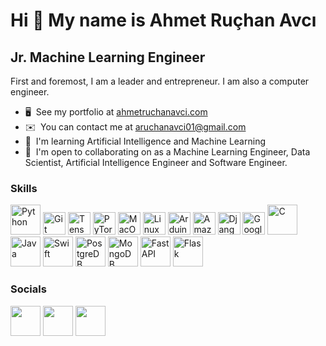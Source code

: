 Hi 👋 My name is Ahmet Ruçhan Avcı
==================================

Jr. Machine Learning Engineer
-----------------

First and foremost, I am a leader and entrepreneur. I am also a computer engineer.

* 🖥️  See my portfolio at [ahmetruchanavci.com](http://www.ahmetruchanavci.com/)
* ✉️  You can contact me at [aruchanavci01@gmail.com](mailto:aruchanavci01@gmail.com)
* 🧠  I'm learning Artificial Intelligence and Machine Learning
* 🤝  I'm open to collaborating on as a Machine Learning Engineer, Data Scientist, Artificial Intelligence Engineer and Software Engineer.

### Skills


<p align="left">
<a href="https://www.python.org/" target="_blank" rel="noreferrer"><img src="https://raw.githubusercontent.com/danielcranney/readme-generator/main/public/icons/skills/python-colored.svg" width="48" height="48" alt="Python" /></a>
<a href="https://git-scm.com/" target="_blank" rel="noreferrer"><img src="https://raw.githubusercontent.com/danielcranney/readme-generator/main/public/icons/skills/git-colored.svg" width="36" height="36" alt="Git" /></a>
<a href="https://www.tensorflow.org/" target="_blank" rel="noreferrer"><img src="https://raw.githubusercontent.com/danielcranney/readme-generator/main/public/icons/skills/tensorflow-colored.svg" width="36" height="36" alt="TensorFlow" /></a>
<a href="https://pytorch.org/" target="_blank" rel="noreferrer"><img src="https://raw.githubusercontent.com/danielcranney/readme-generator/main/public/icons/skills/pytorch-colored.svg" width="36" height="36" alt="PyTorch" /></a>
<a href="https://apple.com" target="_blank" rel="noreferrer"><img src="https://raw.githubusercontent.com/danielcranney/readme-generator/main/public/icons/skills/macos-colored-dark.svg" width="36" height="36" alt="MacOS" /></a>
<a href="https://www.linux.org" target="_blank" rel="noreferrer"><img src="https://raw.githubusercontent.com/danielcranney/readme-generator/main/public/icons/skills/linux-colored.svg" width="36" height="36" alt="Linux" /></a>
<a href="https://store.arduino.cc/?gclid=Cj0KCQjw2eilBhCCARIsAG0Pf8uueBifykWcsSS4LPESeGQfxGVKJYnzV7bz471XfknQJy_1VINVWM8aAkLtEALw_wcB" target="_blank" rel="noreferrer"><img src="https://raw.githubusercontent.com/danielcranney/readme-generator/main/public/icons/skills/arduino-colored.svg" width="36" height="36" alt="Arduino" /></a>
<a href="https://aws.amazon.com" target="_blank" rel="noreferrer"><img src="https://raw.githubusercontent.com/danielcranney/readme-generator/main/public/icons/skills/aws-colored-dark.svg" width="36" height="36" alt="Amazon Web Services" /></a>
<a href="https://www.djangoproject.com/" target="_blank" rel="noreferrer"><img src="https://raw.githubusercontent.com/danielcranney/readme-generator/main/public/icons/skills/django-colored-dark.svg" width="36" height="36" alt="Django" /></a>
<a href="https://cloud.google.com/" target="_blank" rel="noreferrer"><img src="https://raw.githubusercontent.com/danielcranney/readme-generator/main/public/icons/skills/googlecloud-colored.svg" width="36" height="36" alt="Google Cloud" /></a>
<a href="https://docs.microsoft.com/en-us/cpp/?view=msvc-170" target="_blank" rel="noreferrer"><img src="https://raw.githubusercontent.com/danielcranney/readme-generator/main/public/icons/skills/c-colored.svg" width="48" height="48" alt="C" /></a>
<a href="https://www.oracle.com/java/" target="_blank" rel="noreferrer"><img src="https://raw.githubusercontent.com/danielcranney/readme-generator/main/public/icons/skills/java-colored.svg" width="48" height="48" alt="Java" /></a>
<a href="https://developer.apple.com/swift/" target="_blank" rel="noreferrer"><img src="https://raw.githubusercontent.com/danielcranney/readme-generator/main/public/icons/skills/swift-colored.svg" width="48" height="48" alt="Swift" /></a>
<a href="https://www.postgresql.org/" target="_blank" rel="noreferrer"><img src="https://raw.githubusercontent.com/danielcranney/readme-generator/main/public/icons/skills/postgresql-colored.svg" width="48" height="48" alt="PostgreDB" /></a>
<a href="https://www.mongodb.com/" target="_blank" rel="noreferrer"><img src="https://raw.githubusercontent.com/danielcranney/readme-generator/main/public/icons/skills/mongodb-colored.svg" width="48" height="48" alt="MongoDB" /></a>
<a href="https://fastapi.tiangolo.com/" target="_blank" rel="noreferrer"><img src="https://raw.githubusercontent.com/danielcranney/readme-generator/main/public/icons/skills/fastapi-colored.svg" width="48" height="48" alt="FastAPI" /></a>
<a href="https://flask.palletsprojects.com/en/stable/" target="_blank" rel="noreferrer"><img src="https://raw.githubusercontent.com/danielcranney/readme-generator/main/public/icons/skills/flask-colored.svg" width="48" height="48" alt="Flask" /></a>
</p>


### Socials

<p align="left"> 
<a href="https://www.github.com/Ahmet-Ruchan" target="_blank" rel="noreferrer"><img src="https://raw.githubusercontent.com/danielcranney/readme-generator/main/public/icons/socials/github-dark.svg" width="48" height="48" /></a> 
<a href="https://www.linkedin.com/in/ahmet-ruchana" target="_blank" rel="noreferrer"><img src="https://raw.githubusercontent.com/danielcranney/readme-generator/main/public/icons/socials/linkedin.svg" width="48" height="48" /></a> 
<a href="http://www.medium.com/@Ahmet_Ruchan_Avci" target="_blank" rel="noreferrer"><img src="https://raw.githubusercontent.com/danielcranney/readme-generator/main/public/icons/socials/medium-dark.svg" width="48" height="48" /></a> 

